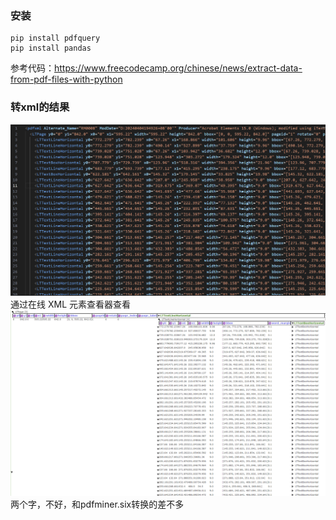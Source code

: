 ### 安装

```
pip install pdfquery
pip install pandas
```

参考代码：https://www.freecodecamp.org/chinese/news/extract-data-from-pdf-files-with-python

### 转xml的结果
![alt text](../imgs/PDFQuery_xml_1.png)
通过在线 XML 元素查看器查看
![alt text](../imgs/PDFQuery_xml_2.png)
两个字，不好，和pdfminer.six转换的差不多

